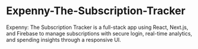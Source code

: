 # Expenny-The-Subscription-Tracker
Expenny: The Subscription Tracker is a full-stack app using React, Next.js, and Firebase to manage subscriptions with secure login, real-time analytics, and spending insights through a responsive UI.
